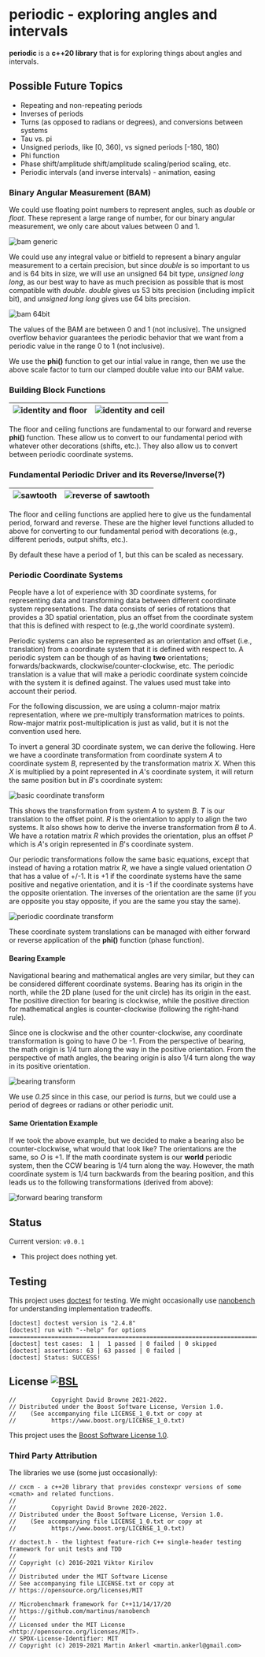 # periodic - exploring angles and intervals

**periodic** is a **c++20 library** that is for exploring things about angles and intervals.

## Possible Future Topics
* Repeating and non-repeating periods
* Inverses of periods
* Turns (as opposed to radians or degrees), and conversions between systems
* Tau vs. pi
* Unsigned periods, like [0, 360), vs signed periods [-180, 180)
* Phi function
* Phase shift/amplitude shift/amplitude scaling/period scaling, etc.
* Periodic intervals (and inverse intervals) - animation, easing

### Binary Angular Measurement (BAM)
We could use floating point numbers to represent angles, such as *double* or *float*. These represent a large range of number, for our binary angular measurement, we only care about values between 0 and 1.

![bam generic](./svg/bam_generic.svg)

We could use any integral value or bitfield to represent a binary angular measurement to a certain precision, but since *double* is so important to us and is 64 bits in size, we will use an unsigned 64 bit type, *unsigned long long*, as our best way to have as much precision as possible that is most compatible with *double*. *double* gives us 53 bits precision (including implicit bit), and *unsigned long long* gives use 64 bits precision.

![bam 64bit](./svg/bam_64bit.svg)

 The values of the BAM are between 0 and 1 (not inclusive). The unsigned overflow behavior guarantees the periodic behavior that we want from a periodic value in the range 0 to 1 (not inclusive).

We use the **phi()** function to get our intial value in range, then we use the above scale factor to turn our clamped double value into our BAM value.

### Building Block Functions
![identity and floor](./svg/identity_and_floor.svg) | ![identity and ceil](./svg/identity_and_ceil.svg)
---|---|

The floor and ceiling functions are fundamental to our forward and reverse **phi()** function. These allow us to convert to our fundamental period with whatever other decorations (shifts, etc.). They also allow us to convert between periodic coordinate systems.

### Fundamental Periodic Driver and its Reverse/Inverse(?)
![sawtooth](./svg/identity_minus_floor.svg) | ![reverse of sawtooth](./svg/ceil_minus_identity.svg)
---|---|

The floor and ceiling functions are applied here to give us the fundamental period, forward and reverse. These are the higher level functions alluded to above for converting to our fundamental period with decorations (e.g., different periods, output shifts, etc.).

By default these have a period of 1, but this can be scaled as necessary.

### Periodic Coordinate Systems
People have a lot of experience with 3D coordinate systems, for representing data and transforming data between different coordinate system representations. The data consists of series of rotations that provides a 3D spatial orientation, plus an offset from the coordinate system that this is defined with respect to (e.g.,the world coordinate system).

Periodic systems can also be represented as an orientation and offset (i.e., translation) from a coordinate system that it is defined with respect to. A periodic system can be though of as having **two** orientations; forwards/backwards, clockwise/counter-clockwise, etc. The periodic translation is a value that will make a periodic coordinate system coincide with the system it is defined against. The values used must take into account their period.

For the following discussion, we are using a column-major matrix representation, where we pre-multiply transformation matrices to points. Row-major matrix post-multiplication is just as valid, but it is not the convention used here.

To invert a general 3D coordinate system, we can derive the following. Here we have a coordinate transformation from coordinate system *A* to coordinate system *B*, represented by the transformation matrix *X*. When this *X* is multiplied by a point represented in *A*'s coordinate system, it will return the same position but in *B*'s coordinate system:

![basic coordinate transform](./svg/xform.svg)

This shows the transformation from system *A* to system *B*. *T* is our translation to the offset point. *R* is the orientation to apply to align the two systems. It also shows how to derive the inverse transformation from *B* to *A*. We have a rotation matrix *R* which provides the orientation, plus an offset *P* which is *A*'s origin represented in *B*'s coordinate system.

Our periodic transformations follow the same basic equations, except that instead of having a rotation matrix *R*, we have a single valued orientation *O* that has a value of +/-1. It is +1 if the coordinate systems have the same positive and negative orientation, and it is -1 if the coordinate systems have the opposite orientation. The inverses of the orientation are the same (if you are opposite you stay opposite, if you are the same you stay the same).

![periodic coordinate transform](./svg/periodic_xform.svg)

These coordinate system translations can be managed with either forward or reverse application of the **phi()** function (phase function).

#### Bearing Example
Navigational bearing and mathematical angles are very similar, but they can be considered different coordinate systems. Bearing has its origin in the north, while the 2D plane (used for the unit circle) has its origin in the east. The positive direction for bearing is clockwise, while the positive direction for mathematical angles is counter-clockwise (following the right-hand rule).

Since one is clockwise and the other counter-clockwise, any coordinate transformation is going to have *O* be -1. From the perspective of bearing, the math origin is 1/4 turn along the way in the positive orientation. From the perspective of math angles, the bearing origin is also 1/4 turn along the way in its positive orientation.

![bearing transform](./svg/bearing.svg)

We use *0.25* since in this case, our period is *turns*, but we could use a period of degrees or radians or other periodic unit.

#### Same Orientation Example
If we took the above example, but we decided to make a bearing also be counter-clockwise, what would that look like? The orientations are the same, so *O* is +1. If the math coordinate system is our **world** periodic system, then the CCW bearing is 1/4 turn along the way. However, the math coordinate system is 1/4 turn backwards from the bearing position, and this leads us to the following transformations (derived from above):

![forward bearing transform](./svg/bearing2.svg)

## Status

Current version: `v0.0.1`

* This project does nothing yet.

## Testing

This project uses [doctest](https://github.com/onqtam/doctest) for testing. We might occasionally use [nanobench](https://github.com/martinus/nanobench) for understanding implementation tradeoffs.

```
[doctest] doctest version is "2.4.8"
[doctest] run with "--help" for options
===============================================================================
[doctest] test cases:  1 |  1 passed | 0 failed | 0 skipped
[doctest] assertions: 63 | 63 passed | 0 failed |
[doctest] Status: SUCCESS!
```

## License [![BSL](https://img.shields.io/badge/license-BSL-blue)](https://choosealicense.com/licenses/bsl-1.0/)

```
//          Copyright David Browne 2021-2022.
// Distributed under the Boost Software License, Version 1.0.
//    (See accompanying file LICENSE_1_0.txt or copy at
//          https://www.boost.org/LICENSE_1_0.txt)
```

This project uses the [Boost Software License 1.0](https://choosealicense.com/licenses/bsl-1.0/).

### Third Party Attribution 

The libraries we use (some just occasionally):

```
// cxcm - a c++20 library that provides constexpr versions of some <cmath> and related functions.
//
//          Copyright David Browne 2020-2022.
// Distributed under the Boost Software License, Version 1.0.
//    (See accompanying file LICENSE_1_0.txt or copy at
//          https://www.boost.org/LICENSE_1_0.txt)
```

```
// doctest.h - the lightest feature-rich C++ single-header testing framework for unit tests and TDD
//
// Copyright (c) 2016-2021 Viktor Kirilov
//
// Distributed under the MIT Software License
// See accompanying file LICENSE.txt or copy at
// https://opensource.org/licenses/MIT
```

```
// Microbenchmark framework for C++11/14/17/20
// https://github.com/martinus/nanobench
//
// Licensed under the MIT License <http://opensource.org/licenses/MIT>.
// SPDX-License-Identifier: MIT
// Copyright (c) 2019-2021 Martin Ankerl <martin.ankerl@gmail.com>
```
